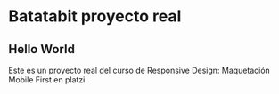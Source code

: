 # Batatabit proyecto real
## Hello World
Este es un proyecto real del curso de Responsive Design: Maquetación Mobile First en platzi.

